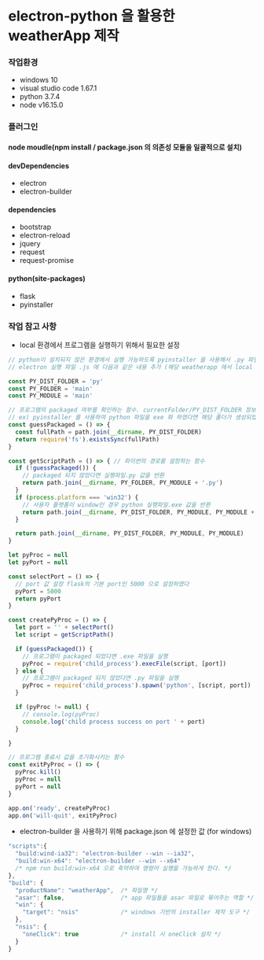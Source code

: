 # electron-python 을 활용한 weatherApp 제작

### 작업환경
- windows 10
- visual studio code 1.67.1
- python 3.7.4
- node v16.15.0

### 플러그인
#### node moudle(npm install / package.json 의 의존성 모듈을 일괄적으로 설치)
#### devDependencies
- electron
- electron-builder
#### dependencies
- bootstrap
- electron-reload
- jquery
- request
- request-promise

#### python(site-packages)
- flask
- pyinstaller

### 작업 참고 사항
* local 환경에서 프로그램을 실행하기 위해서 필요한 설정
```javascript
// python이 설치되지 않은 환경에서 실행 가능하도록 pyinstaller 을 사용해서 .py 파일을 .exe 파일로 변환
// electron 실행 파일 .js 에 다음과 같은 내용 추가 (해당 weatherapp 에서 local server는 flask를 사용했다)

const PY_DIST_FOLDER = 'py'
const PY_FOLDER = 'main'
const PY_MODULE = 'main'

// 프로그램의 packaged 여부를 확인하는 함수. currentFolder/PY_DIST_FOLDER 정보의 존재 여부를 판별한다
// ex) pyinstaller 를 사용하여 python 파일을 exe 화 하였다면 해당 폴더가 생성되었으므로 true
const guessPackaged = () => {
  const fullPath = path.join(__dirname, PY_DIST_FOLDER)
  return require('fs').existsSync(fullPath)
}

const getScriptPath = () => { // 파이썬의 경로를 설정하는 함수
  if (!guessPackaged()) {
    // packaged 되지 않았다면 실행파일.py 값을 반환
    return path.join(__dirname, PY_FOLDER, PY_MODULE + '.py')
  }
  if (process.platform === 'win32') {
    // 사용자 플랫폼이 window인 경우 python 실행파일.exe 값을 반환
    return path.join(__dirname, PY_DIST_FOLDER, PY_MODULE, PY_MODULE + '.exe')
  }

  return path.join(__dirname, PY_DIST_FOLDER, PY_MODULE, PY_MODULE)
}

let pyProc = null
let pyPort = null

const selectPort = () => {
  // port 값 설정 flask의 기본 port인 5000 으로 설정하였다
  pyPort = 5000
  return pyPort
}

const createPyProc = () => {
  let port = '' + selectPort()
  let script = getScriptPath()

  if (guessPackaged()) {
    // 프로그램이 packaged 되었다면 .exe 파일을 실행
    pyProc = require('child_process').execFile(script, [port])
  } else {
    // 프로그램이 packaged 되지 않았다면 .py 파일을 실행
    pyProc = require('child_process').spawn('python', [script, port])
  }

  if (pyProc != null) {
    // console.log(pyProc)
    console.log('child process success on port ' + port)
  }

}

// 프로그램 종료시 값을 초기화시키는 함수
const exitPyProc = () => {
  pyProc.kill()
  pyProc = null
  pyPort = null
}

app.on('ready', createPyProc)
app.on('will-quit', exitPyProc)
```

* electron-builder 을 사용하기 위해 package.json 에 설정한 값 (for windows)
```javascript
"scripts":{
  "build:wind-ia32": "electron-builder --win --ia32",
  "build:win-x64": "electron-builder --win --x64"
  /* npm run build:win-x64 으로 축약하여 명령어 실행을 가능하게 한다. */
},
"build": {
  "productName": "weatherApp",  /* 파일명 */
  "asar": false,                /* app 파일들을 asar 파일로 묶어주는 역할 */
  "win": {
    "target": "nsis"            /* windows 기반의 installer 제작 도구 */
  },
  "nsis": {
    "oneClick": true            /* install 시 oneClick 설치 */
  }
}
```
